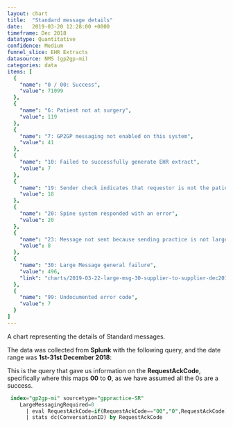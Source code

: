 ```yaml
---
layout: chart
title:  "Standard message details"
date:   2019-03-20 12:28:00 +0000
timeframe: Dec 2018
datatype: Quantitative
confidence: Medium
funnel_slice: EHR Extracts
datasource: NMS (gp2gp-mi)
categories: data
items: [
  {
    "name": "0 / 00: Success",
    "value": 71099
  },
  {
    "name": "6: Patient not at surgery",
    "value": 119
  },
  {
    "name": "7: GP2GP messaging not enabled on this system",
    "value": 41
  },
  {
    "name": "10: Failed to successfully generate EHR extract",
    "value": 7
  },
  {
    "name": "19: Sender check indicates that requestor is not the patients current health care provider",
    "value": 18
  },
  {
    "name": "20: Spine system responded with an error",
    "value": 20
  },
  {
    "name": "23: Message not sent because sending practice is not large message compliant",
    "value": 8
  },
  {
    "name": "30: Large Message general failure",
    "value": 496,
    "link": "charts/2019-03-22-large-msg-30-supplier-to-supplier-dec2018"
  },
  {
    "name": "99: Undocumented error code",
    "value": 7
  }
]
---
```

A chart representing the details of Standard messages.

The data was collected from **Splunk** with the following query, and the date range was **1st-31st December 2018**:

This is the query that gave us information on the **RequestAckCode**, specifically where this maps **00** to **0**, as we have assumed all the 0s are a success.
```sql
 index="gp2gp-mi" sourcetype="gppractice-SR"
    LargeMessagingRequired=0
      | eval RequestAckCode=if(RequestAckCode=="00","0",RequestAckCode)
      | stats dc(ConversationID) by RequestAckCode
```

